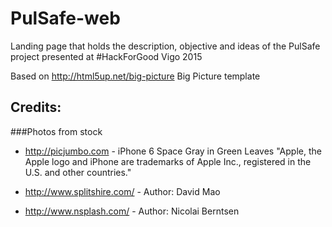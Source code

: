 # PulSafe-web
Landing page that holds the description, objective and ideas of the PulSafe project presented at #HackForGood Vigo 2015

Based on http://html5up.net/big-picture Big Picture template

## Credits:
###Photos from stock
* http://picjumbo.com - iPhone 6 Space Gray in Green Leaves
"Apple, the Apple logo and iPhone are trademarks of Apple Inc., registered in the U.S. and other countries."

* http://www.splitshire.com/ - Author: David Mao
* http://www.nsplash.com/ - Author: Nicolai Berntsen